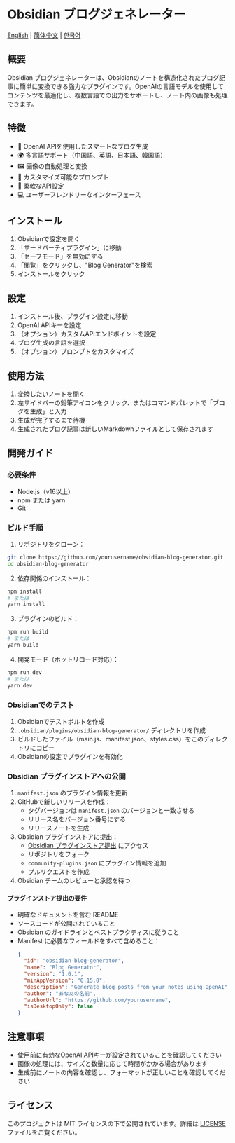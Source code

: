 # Obsidian ブログジェネレーター

[English](README.md) | [简体中文](README_zh-CN.md) | [한국어](README_ko.md)

## 概要

Obsidian ブログジェネレーターは、Obsidianのノートを構造化されたブログ記事に簡単に変換できる強力なプラグインです。OpenAIの言語モデルを使用してコンテンツを最適化し、複数言語での出力をサポートし、ノート内の画像も処理できます。

## 特徴

- 🤖 OpenAI APIを使用したスマートなブログ生成
- 🌍 多言語サポート（中国語、英語、日本語、韓国語）
- 🖼️ 画像の自動処理と変換
- 🎨 カスタマイズ可能なプロンプト
- 🔧 柔軟なAPI設定
- 💻 ユーザーフレンドリーなインターフェース

## インストール

1. Obsidianで設定を開く
2. 「サードパーティプラグイン」に移動
3. 「セーフモード」を無効にする
4. 「閲覧」をクリックし、"Blog Generator"を検索
5. インストールをクリック

## 設定

1. インストール後、プラグイン設定に移動
2. OpenAI APIキーを設定
3. （オプション）カスタムAPIエンドポイントを設定
4. ブログ生成の言語を選択
5. （オプション）プロンプトをカスタマイズ

## 使用方法

1. 変換したいノートを開く
2. 左サイドバーの鉛筆アイコンをクリック、またはコマンドパレットで「ブログを生成」と入力
3. 生成が完了するまで待機
4. 生成されたブログ記事は新しいMarkdownファイルとして保存されます

## 開発ガイド

### 必要条件

- Node.js（v16以上）
- npm または yarn
- Git

### ビルド手順

1. リポジトリをクローン：
```bash
git clone https://github.com/yourusername/obsidian-blog-generator.git
cd obsidian-blog-generator
```

2. 依存関係のインストール：
```bash
npm install
# または
yarn install
```

3. プラグインのビルド：
```bash
npm run build
# または
yarn build
```

4. 開発モード（ホットリロード対応）：
```bash
npm run dev
# または
yarn dev
```

### Obsidianでのテスト

1. Obsidianでテストボルトを作成
2. `.obsidian/plugins/obsidian-blog-generator/` ディレクトリを作成
3. ビルドしたファイル（main.js、manifest.json、styles.css）をこのディレクトリにコピー
4. Obsidianの設定でプラグインを有効化

### Obsidian プラグインストアへの公開

1. `manifest.json` のプラグイン情報を更新
2. GitHubで新しいリリースを作成：
   - タグバージョンは `manifest.json` のバージョンと一致させる
   - リリース名をバージョン番号にする
   - リリースノートを生成
3. Obsidian プラグインストアに提出：
   - [Obsidian プラグインストア提出](https://github.com/obsidianmd/obsidian-releases) にアクセス
   - リポジトリをフォーク
   - `community-plugins.json` にプラグイン情報を追加
   - プルリクエストを作成
4. Obsidian チームのレビューと承認を待つ

#### プラグインストア提出の要件

- 明確なドキュメントを含む README
- ソースコードが公開されていること
- Obsidian のガイドラインとベストプラクティスに従うこと
- Manifest に必要なフィールドをすべて含めること：
  ```json
  {
    "id": "obsidian-blog-generator",
    "name": "Blog Generator",
    "version": "1.0.1",
    "minAppVersion": "0.15.0",
    "description": "Generate blog posts from your notes using OpenAI",
    "author": "あなたの名前",
    "authorUrl": "https://github.com/yourusername",
    "isDesktopOnly": false
  }
  ```

## 注意事項

- 使用前に有効なOpenAI APIキーが設定されていることを確認してください
- 画像の処理には、サイズと数量に応じて時間がかかる場合があります
- 生成前にノートの内容を確認し、フォーマットが正しいことを確認してください 

## ライセンス

このプロジェクトは MIT ライセンスの下で公開されています。詳細は [LICENSE](LICENSE) ファイルをご覧ください。 